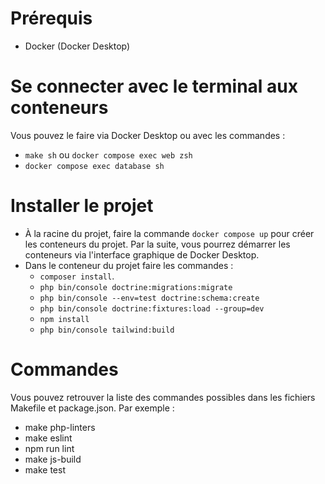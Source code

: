 # Prérequis

- Docker (Docker Desktop)

# Se connecter avec le terminal aux conteneurs

Vous pouvez le faire via Docker Desktop ou avec les commandes :
- `make sh` ou `docker compose exec web zsh`
- `docker compose exec database sh`

# Installer le projet

- À la racine du projet, faire la commande `docker compose up` pour créer les conteneurs du projet. Par la suite, vous pourrez démarrer les conteneurs via l'interface graphique de Docker Desktop.
- Dans le conteneur du projet faire les commandes :
    - `composer install`.
    - `php bin/console doctrine:migrations:migrate`
    - `php bin/console --env=test doctrine:schema:create`
    - `php bin/console doctrine:fixtures:load --group=dev`
    - `npm install`
    - `php bin/console tailwind:build`

# Commandes

Vous pouvez retrouver la liste des commandes possibles dans les fichiers Makefile et package.json. Par exemple :

- make php-linters
- make eslint
- npm run lint
- make js-build
- make test
